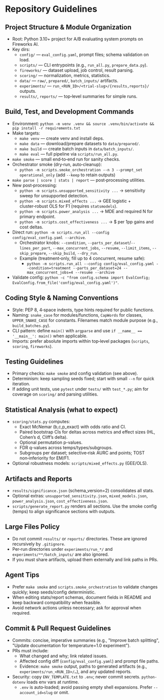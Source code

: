 # Repository Guidelines

## Project Structure & Module Organization
- Root: Python 3.10+ project for A/B evaluating system prompts on Fireworks AI.
- Key dirs:
  - `config/` — `eval_config.yaml`, prompt files; schema validation on load.
  - `scripts/` — CLI entrypoints (e.g., `run_all.py`, `prepare_data.py`).
  - `fireworks/` — dataset upload, job control, result parsing.
  - `scoring/` — normalization, metrics, statistics.
  - `data/` — `raw/`, `prepared/`, `batch_inputs/` artifacts.
  - `experiments/` — `run_<RUN_ID>/<trial-slug>/{results,reports}/` outputs.
  - `results/`, `reports/` — top‑level summaries for simple runs.

## Build, Test, and Development Commands
- Environment: `python -m venv .venv && source .venv/bin/activate && pip install -r requirements.txt`
- Make targets:
  - `make venv` — create venv and install deps.
  - `make data` — download/prepare datasets to `data/prepared/`.
  - `make build` — create batch inputs in `data/batch_inputs/`.
  - `make eval` — full pipeline via `scripts/run_all.py`.
- `make smoke` — small end‑to‑end run for sanity checks.
- Orchestrator smoke (dry‑run, auto‑cleanup):
  - `python -m scripts.smoke_orchestration --n 3 --prompt_set operational_only` (add `--keep` to retain outputs)
- `make parse | score | stats | report` — post‑processing utilities.
- New post‑processing:
  - `python -m scripts.unsupported_sensitivity ...` → sensitivity sweep for unsupported detection.
  - `python -m scripts.mixed_effects ...` → GEE logistic + cluster‑robust OLS for F1 (requires `statsmodels`).
  - `python -m scripts.power_analysis ...` → MDE and required N for primary endpoint.
  - `python -m scripts.cost_effectiveness ...` → $ per 1pp gains and cost deltas.
- Direct run: `python -m scripts.run_all --config config/eval_config.yaml --archive`.
  - Orchestrator knobs: `--condition`, `--parts_per_dataset`/`--lines_per_part`, `--max_concurrent_jobs`, `--resume`, `--limit_items`, `--skip_prepare`, `--skip_build`, `--dry_run`.
  - Example (treatment‑only, fill up to 4 concurrent, resume safe):
    - `python -m scripts.run_all --config config/eval_config.yaml --condition=treatment --parts_per_dataset=24 --max_concurrent_jobs=4 --resume --archive`
- Validate config: `python -c "from config.schema import EvalConfig; EvalConfig.from_file('config/eval_config.yaml')"`.

## Coding Style & Naming Conventions
- Style: PEP 8, 4‑space indents, type hints required for public functions.
- Naming: `snake_case` for modules/functions, `CapWords` for classes, `UPPER_SNAKE_CASE` for constants. Filenames match module purpose (e.g., `build_batches.py`).
- CLI pattern: define `main()` with `argparse` and use `if __name__ == '__main__': main()` when applicable.
- Imports: prefer absolute imports within top‑level packages (`scripts`, `scoring`, `fireworks`).

## Testing Guidelines
- Primary checks: `make smoke` and config validation (see above).
- Determinism: keep sampling seeds fixed; start with small `--n` for quick iteration.
- If adding unit tests, use `pytest` under `tests/` with `test_*.py`; aim for coverage on `scoring/` and parsing utilities.

## Statistical Analysis (what to expect)
- `scoring/stats.py` computes:
  - Exact McNemar (b,c,p_exact) with odds ratio and CI.
  - Paired bootstrap CIs for deltas across metrics and effect sizes (HL, Cohen’s d, Cliff’s delta).
  - Optional permutation p-values.
  - FDR q-values across temps/types/subgroups.
  - Subgroups per dataset; selective‑risk AURC and points; TOST non‑inferiority for EM/F1.
- Optional robustness models: `scripts/mixed_effects.py` (GEE/OLS).

## Artifacts and Reports
- `results/significance.json` (schema_version=2) consolidates all stats.
- Optional extras: `unsupported_sensitivity.json`, `mixed_models.json`, `power_analysis.json`, `cost_effectiveness.json`.
- `scripts/generate_report.py` renders all sections. Use the smoke config (temps) to align significance sections with outputs.

## Large Files Policy
- Do not commit `results/` or `reports/` directories. These are ignored recursively by `.gitignore`.
- Per‑run directories under `experiments/run_*/` and `experiments/**/batch_inputs/` are also ignored.
- If you must share artifacts, upload them externally and link paths in PRs.

## Agent Tips
- Prefer `make smoke` and `scripts.smoke_orchestration` to validate changes quickly; keep seeds/config deterministic.
- When editing stats/report schemas, document fields in README and keep backward compatibility when feasible.
- Avoid network actions unless necessary; ask for approval when required.

## Commit & Pull Request Guidelines
- Commits: concise, imperative summaries (e.g., "Improve batch splitting", "Update documentation for temperature=1.0 experiment").
- PRs must include:
  - What changed and why; link related issues.
  - Affected config diff (`config/eval_config.yaml`) and prompt file paths.
  - Evidence: `make smoke` output, paths to generated artifacts (e.g., `experiments/run_<RUN_ID>/…`), and any updated reports.
- Security: copy `ENV_TEMPLATE.txt` to `.env`; never commit secrets. `python-dotenv` loads env vars at runtime.
  - `.env` is auto‑loaded; avoid passing empty shell expansions. Prefer `--account_id=slug` or omit.
